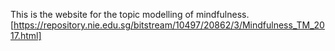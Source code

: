 This is the website for the topic modelling of mindfulness. 
[https://repository.nie.edu.sg/bitstream/10497/20862/3/Mindfulness_TM_2017.html]

